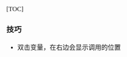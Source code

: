 <span  style="font-family: Simsun,serif; font-size: 17px; ">

[TOC]

### 技巧

- 双击变量，在右边会显示调用的位置

</span>